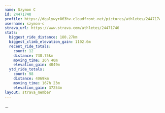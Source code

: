 ```yaml
---
name: Szymon C
id: 24471740
profile: https://dgalywyr863hv.cloudfront.net/pictures/athletes/24471740/7213253/3/large.jpg
username: szymon-c
strava_url: https://www.strava.com/athletes/24471740
stats:
  biggest_ride_distance: 180.27km
  biggest_climb_elevation_gain: 1102.6m
  recent_ride_totals:
    count: 12
    distance: 738.75km
    moving_time: 26h 40m
    elevation_gain: 4049m
  ytd_ride_totals:
    count: 98
    distance: 4069km
    moving_time: 167h 23m
    elevation_gain: 37254m
layout: strava_member
--- 
```

...
